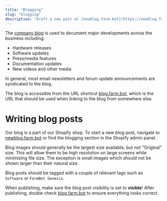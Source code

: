 ```yaml
---
title: "Blogging"
slug: "blogging"
description: "Draft a new post at [newblog.farm.bot](https://newblog.farm.bot)"
---
```


The [company blog](http://blog.farm.bot) is used to document major developments across the business including:

* Hardware releases
* Software updates
* Press/media features
* Documentation updates
* New videos and other media

In general, most email newsletters and forum update announcements are syndicated to the blog.

The blog is accessible from the URL shortcut [blog.farm.bot](http://blog.farm.bot), which is the URL that should be used when linking to the blog from somewhere else.

# Writing blog posts

Our blog is a part of our Shopify shop. To start a new blog post, navigate to [newblog.farm.bot](http://newblog.farm.bot) or find the blogging section in the Shopify admin panel.

Blog images should generally be the largest size available, but not "Original" size. This will allow them to be high resolution on large screens while minimizing file size. The exception is small images which should not be shown larger than their natural size.

Blog posts should be tagged with a couple of relevant tags such as `Software` or `FarmBot Genesis`.

When publishing, make sure the blog post visibility is set to **visible**! After publishing, double check [blog.farm.bot](http://blog.farm.bot) to ensure everything looks correct.
